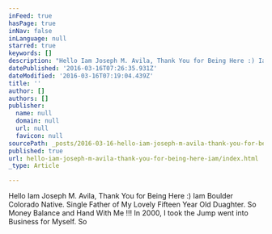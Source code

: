 ```yaml
---
inFeed: true
hasPage: true
inNav: false
inLanguage: null
starred: true
keywords: []
description: "Hello Iam Joseph M. Avila, Thank You for Being Here :) Iam \_Boulder Colorado Native. Single Father of My Lovely Fifteen Year Old Duaghter. So Money Balance and Hand With Me !!! In 2000, I took the Jump went into Business for Myself. So\_"
datePublished: '2016-03-16T07:26:35.931Z'
dateModified: '2016-03-16T07:19:04.439Z'
title: ''
author: []
authors: []
publisher:
  name: null
  domain: null
  url: null
  favicon: null
sourcePath: _posts/2016-03-16-hello-iam-joseph-m-avila-thank-you-for-being-here-iam.md
published: true
url: hello-iam-joseph-m-avila-thank-you-for-being-here-iam/index.html
_type: Article

---
```

Hello Iam Joseph M. Avila, Thank You for Being Here :) Iam  Boulder Colorado Native. Single Father of My Lovely Fifteen Year Old Duaghter. So Money Balance and Hand With Me !!! In 2000, I took the Jump went into Business for Myself. So